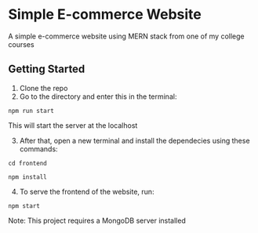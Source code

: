 # Simple E-commerce Website
A simple e-commerce website using MERN stack from one of my college courses 

## Getting Started
1. Clone the repo
2. Go to the directory and enter this in the terminal:

```
npm run start
```

 This will start the server at the localhost

3. After that, open a new terminal and install the dependecies using these commands:

```
cd frontend

npm install
```

4. To serve the frontend of the website, run:

```
npm start
```

Note: This project requires a MongoDB server installed

